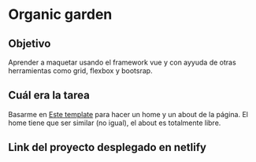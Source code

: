 # Organic garden
## Objetivo

Aprender a maquetar usando el framework vue y con ayyuda de otras herramientas como grid, flexbox y bootsrap.

## Cuál era la tarea
Basarme en [Este template](https://freewebsitetemplates.com/preview/gardeningwebsitetemplate/index.html) para hacer un home y un about de la página. El home tiene que ser similar (no igual), el about es totalmente libre.

## Link del proyecto desplegado en netlify

